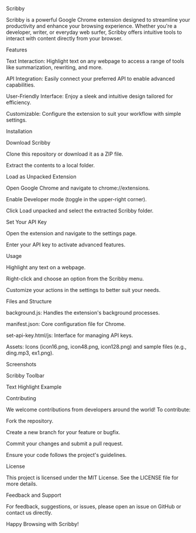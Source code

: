 Scribby

Scribby is a powerful Google Chrome extension designed to streamline your productivity and enhance your browsing experience. Whether you're a developer, writer, or everyday web surfer, Scribby offers intuitive tools to interact with content directly from your browser.

Features

Text Interaction: Highlight text on any webpage to access a range of tools like summarization, rewriting, and more.

API Integration: Easily connect your preferred API to enable advanced capabilities.

User-Friendly Interface: Enjoy a sleek and intuitive design tailored for efficiency.

Customizable: Configure the extension to suit your workflow with simple settings.

Installation

Download Scribby

Clone this repository or download it as a ZIP file.

Extract the contents to a local folder.

Load as Unpacked Extension

Open Google Chrome and navigate to chrome://extensions.

Enable Developer mode (toggle in the upper-right corner).

Click Load unpacked and select the extracted Scribby folder.

Set Your API Key

Open the extension and navigate to the settings page.

Enter your API key to activate advanced features.

Usage

Highlight any text on a webpage.

Right-click and choose an option from the Scribby menu.

Customize your actions in the settings to better suit your needs.

Files and Structure

background.js: Handles the extension's background processes.

manifest.json: Core configuration file for Chrome.

set-api-key.html/js: Interface for managing API keys.

Assets: Icons (icon16.png, icon48.png, icon128.png) and sample files (e.g., ding.mp3, ex1.png).

Screenshots

Scribby Toolbar



Text Highlight Example



Contributing

We welcome contributions from developers around the world! To contribute:

Fork the repository.

Create a new branch for your feature or bugfix.

Commit your changes and submit a pull request.

Ensure your code follows the project's guidelines.

License

This project is licensed under the MIT License. See the LICENSE file for more details.

Feedback and Support

For feedback, suggestions, or issues, please open an issue on GitHub or contact us directly.

Happy Browsing with Scribby!
